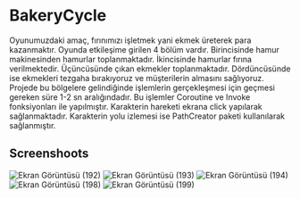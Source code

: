 # BakeryCycle

Oyunumuzdaki amaç, fırınımızı işletmek yani ekmek üreterek para kazanmaktır. Oyunda etkileşime girilen 4 bölüm vardır. 
Birincisinde hamur makinesinden hamurlar toplanmaktadır. İkincisinde hamurlar fırına verilmektedir. Üçüncüsünde çıkan ekmekler toplanmaktadır. Dördüncüsünde ise ekmekleri tezgaha bırakıyoruz ve müşterilerin almasını sağlıyoruz.
Projede bu bölgelere gelindiğinde işlemlerin gerçekleşmesi için geçmesi gereken süre 1-2 sn aralığındadır. Bu işlemler Coroutine ve Invoke fonksiyonları ile yapılmıştır.
Karakterin hareketi ekrana click yapılarak sağlanmaktadır. Karakterin yolu izlemesi ise PathCreator paketi kullanılarak sağlanmıştır.

## Screenshoots

![Ekran Görüntüsü (192)](https://user-images.githubusercontent.com/102216059/224998722-0cdc1448-5e17-4d5d-b677-8640f8dbf628.png)
![Ekran Görüntüsü (193)](https://user-images.githubusercontent.com/102216059/224998730-78686c66-d761-43d7-b919-e2570cfed948.png)
![Ekran Görüntüsü (194)](https://user-images.githubusercontent.com/102216059/224998739-e5bcb980-2232-4ef9-ab46-0ff9b3499f4e.png)
![Ekran Görüntüsü (198)](https://user-images.githubusercontent.com/102216059/224998745-eb36f193-f734-4a40-85d8-d94c01c61dc3.png)
![Ekran Görüntüsü (199)](https://user-images.githubusercontent.com/102216059/224998751-fd839195-93e8-415f-8371-84a17c5de785.png)
